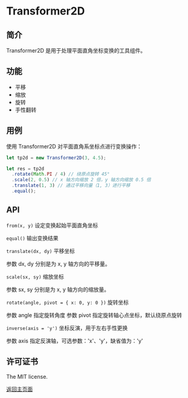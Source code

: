 # Transformer2D

## 简介

Transformer2D 是用于处理平面直角坐标变换的工具组件。

## 功能

* 平移
* 缩放
* 旋转
* 手性翻转

## 用例

使用 Transformer2D 对平面直角系坐标点进行变换操作：

```js
let tp2d = new Transformer2D(3, 4.5);

let res = tp2d
  .rotate(Math.PI / 4) // 绕原点旋转 45°
  .scale(2, 0.5) // x 轴方向缩放 2 倍，y 轴方向缩放 0.5 倍
  .translate(1, 3) // 通过平移向量（1, 3）进行平移
  .equal();
```

## API

`from(x, y)` 设定变换起始平面直角坐标

`equal()` 输出变换结果

`translate(dx, dy)` 平移坐标

参数 dx, dy 分别是为 x, y 轴方向的平移量。

`scale(sx, sy)` 缩放坐标

参数 sx, sy 分别是为 x, y 轴方向的缩放量。

`rotate(angle, pivot = { x: 0, y: 0 })` 旋转坐标

参数 angle 指定旋转角度
参数 pivot 指定旋转轴心点坐标，默认绕原点旋转

`inverse(axis = 'y')` 坐标反演，用于左右手性更换

参数 axis 指定反演轴，可选参数：'x'、'y'，缺省值为：'y'

## 许可证书

The MIT license.

[返回主页面](../../readme.md)